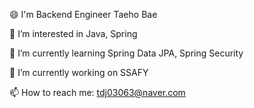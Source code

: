 😄 I'm Backend Engineer Taeho Bae

👀 I’m interested in Java, Spring

🌱 I’m currently learning Spring Data JPA, Spring Security

🔭 I’m currently working on SSAFY

📫 How to reach me: tdj03063@naver.com
